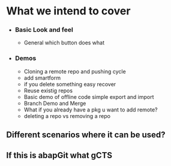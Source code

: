 # What we intend to cover

- ### Basic Look and feel 
  - General which button does what
- ### Demos
  - Cloning a remote repo and pushing cycle
  - add smartform
  - if you delete something easy recover
  - Reuse existig repos
  - Basic demo of offline code simple export and import 
  -  Branch Demo and Merge
  -  What if you already have a pkg u want to add remote?
  -  deleting a repo vs removing a repo

## Different  scenarios where it can be used?

## If this is abapGit what gCTS